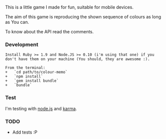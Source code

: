 

This is a little game I made for fun, suitable for mobile devices.

The aim of this game is reproducing the shown sequence of colours as long as You can.

To know about the API read the comments.

### Development

    Install Ruby >= 1.9 and Node.JS >= 0.10 (i'm using that one) if you don't have them on your machine (You should, they are awesome :).

    From the terminal:
    +   `cd path/to/colour-memo`
    +   `npm install`
    +   `gem install bundle`
    +   `bundle`


### Test

I'm testing with [node.js](http://nodejs.org/) and [karma](http://karma-runner.github.io/0.8/index.html).

### TODO

* Add tests :P
